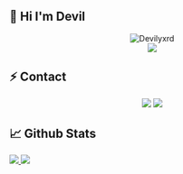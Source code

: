 ## 🖤 Hi I'm Devil
<div align="center">
<img src="https://komarev.com/ghpvc/?username=Devilyxrd&label=Profile%20Viewers&color=000000" alt="Devilyxrd" /> <a href="https://discord.com/users/791719890553274389">
</div>
<div align="center">
    <a href="https://discord.com/users/791719890553274389" title="Discord Profile"><img src="https://lanyard.cnrad.dev/api/791719890553274389"></a>
</div>

## ⚡ Contact
<div align="center">
     <a href="https://discord.com/users/791719890553274389" target="_blank"><img src="https://shields.io/badge/@devil-111111.svg?&style=for-the-badge&logo=discord"></a>
     <a href="https://github.com/devilyxrd" target="_blank"><img src="https://shields.io/badge/@devil-111111.svg?&style=for-the-badge&logo=github"></a>
</div>

## 📈 Github Stats

<a href="https://github.com/Devilyxrd">
 
 <img src="https://github-readme-stats.vercel.app/api?username=Devilyxrd&count_private=true&hide_border=true&show_icons=true&include_all_commits=true&bg_color=0d1117&title_color=df761c&text_color=FFFFFF&icon_color=df761c">
<img src="https://github-readme-stats.vercel.app/api/top-langs/?username=Devilyxrd&layout=compact&theme=nord&hide_border=true&bg_color=0d1117&border_radius=6&title_color=df761c">
 
</a>
